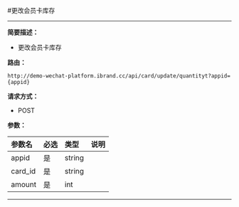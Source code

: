 
#更改会员卡库存
 ****

**简要描述：**


- 更改会员卡库存


**路由：**

```
http://demo-wechat-platform.ibrand.cc/api/card/update/quantityt?appid={appid}

```
**请求方式：**
- POST

**参数：**

|参数名|必选|类型|说明|
|:----    |:---|:----- |-----   |
|appid |是  |string |  |
|card_id |是  |string |  |
|amount |是  |int |  |

 ****



